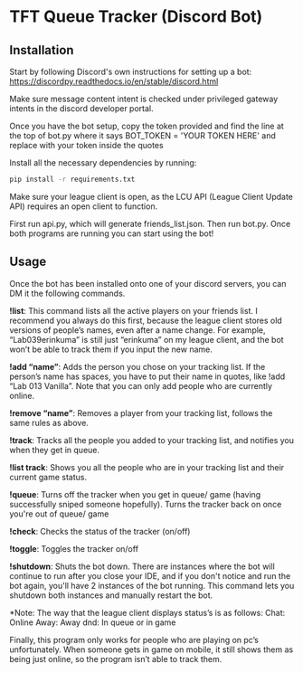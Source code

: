 # TFT Queue Tracker (Discord Bot)

## Installation

Start by following Discord's own instructions for setting up a bot: https://discordpy.readthedocs.io/en/stable/discord.html

Make sure message content intent is checked under privileged gateway intents in the discord developer portal.

Once you have the bot setup, copy the token provided and find the line at the top of bot.py where it says BOT_TOKEN = 'YOUR TOKEN HERE' and replace with your token inside the quotes

Install all the necessary dependencies by running: 
```bash
pip install -r requirements.txt
```
Make sure your league client is open, as the LCU API (League Client Update API) requires an open client to function.

First run api.py, which will generate friends_list.json. Then run bot.py. Once both programs are running you can start using the bot!

## Usage

Once the bot has been installed onto one of your discord servers, you can DM it the following commands.

**!list**: This command lists all the active players on your friends list. I recommend you always do this first, because the league client stores old versions of people’s names, even after a name change. For example, “Lab039erinkuma” is still just “erinkuma” on my league client, and the bot won’t be able to track them if you input the new name.

**!add “name”**: Adds the person you chose on your tracking list. If the person’s name has spaces, you have to put their name in quotes, like !add “Lab 013 Vanilla”. Note that you can only add people who are currently online.

**!remove “name”**: Removes a player from your tracking list, follows the same rules as above.

**!track**: Tracks all the people you added to your tracking list, and notifies you when they get in queue.

**!list track**: Shows you all the people who are in your tracking list and their current game status. 

**!queue**: Turns off the tracker when you get in queue/ game (having successfully sniped someone hopefully). Turns the tracker back on once you're out of queue/ game

**!check**: Checks the status of the tracker (on/off)

**!toggle**: Toggles the tracker on/off

**!shutdown**: Shuts the bot down. There are instances where the bot will continue to run after you close your IDE, and if you don't notice and run the bot again, you'll have 2 instances of the bot running. This command lets you shutdown both instances and manually restart the bot.

*Note: The way that the league client displays status’s is as follows:
Chat: Online 
Away: Away
dnd: In queue or in game

Finally, this program only works for people who are playing on pc’s unfortunately. When someone gets in game on mobile, it still shows them as being just online, so the program isn’t able to track them.
